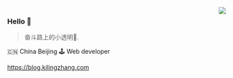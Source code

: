 <img align="right" src="https://github-readme-stats.vercel.app/api?username=kilingzhang&show_icons=true&icon_color=805AD5&text_color=718096&bg_color=ffffff&hide_title=true" />

### Hello 👋

> 奋斗路上的小透明🎈.

🇨🇳 China Beijing 🕹 Web developer

https://blog.kilingzhang.com
